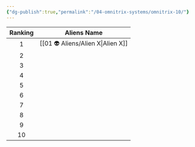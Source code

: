 ```yaml
---
{"dg-publish":true,"permalink":"/04-omnitrix-systems/omnitrix-10/"}
---
```


| Ranking | Aliens Name |
| :-----: | :---------: |
|    1    | [[01 👽 Aliens/Alien X\|Alien X]] |
|    2    |             |
|    3    |             |
|    4    |             |
|    5    |             |
|    6    |             |
|    7    |             |
|    8    |             |
|    9    |             |
|   10    |             |
